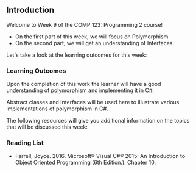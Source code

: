 ## Introduction

Welcome to Week 9 of the COMP 123: Programming 2 course!

- On the first part of this week, we will focus on Polymorphism.
- On the second part, we will get an understanding of Interfaces.

Let's take a look at the learning outcomes for this week:

### Learning Outcomes

Upon the completion of this work the learner will have a good understanding of polymorphism and implementing it in C#.

Abstract classes and Interfaces will be used here to illustrate various implementations of polymorphism in C#.

The following resources will give you additional information on the topics that will be discussed this week:

### Reading List

- Farrell, Joyce. 2016. Microsoft® Visual C#® 2015: An Introduction to Object Oriented Programming (6th Edition.). Chapter 10.